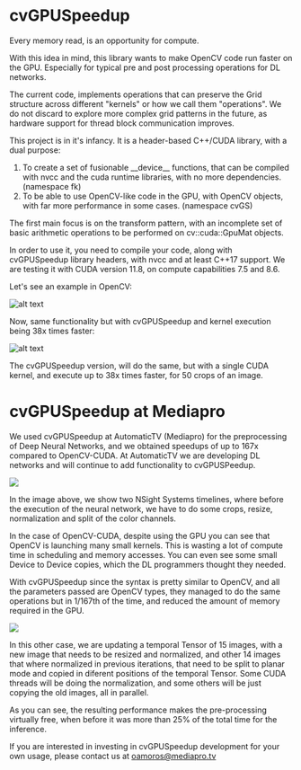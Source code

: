 # cvGPUSpeedup

Every memory read, is an opportunity for compute.

With this idea in mind, this library wants to make OpenCV code run faster on the GPU. Especially for typical pre and post processing operations for DL networks.

The current code, implements operations that can preserve the Grid structure across different "kernels" or how we call them "operations". We do not discard to explore more complex grid patterns in the future, as hardware support for thread block communication improves.

This project is in it's infancy. It is a header-based C++/CUDA library, with a dual purpose:
1. To create a set of fusionable \_\_device\_\_ functions, that can be compiled with nvcc and the cuda runtime libraries, with no more dependencies. (namespace fk) 
2. To be able to use OpenCV-like code in the GPU, with OpenCV objects, with far more performance in some cases. (namespace cvGS)

The first main focus is on the transform pattern, with an incomplete set of basic arithmetic operations to be performed on cv::cuda::GpuMat objects.

In order to use it, you need to compile your code, along with cvGPUSpeedup library headers, with nvcc and at least C++17 support. We are testing it with CUDA version 11.8, on compute capabilities 7.5 and 8.6.

Let's see an example in OpenCV:

![alt text](https://github.com/morousg/cvGPUSpeedup/blob/98a268319b97955bf6d1fe0f3a611e0ea82f9d7d/OpenCVversion.png)

Now, same functionality but with cvGPUSpeedup and kernel execution being 38x times faster:

![alt text](https://github.com/morousg/cvGPUSpeedup/blob/2e9bfb1410c7dd8fb1bc4de279466637881b8843/cvGPUSpeedupVersion.png)

The cvGPUSpeedup version, will do the same, but with a single CUDA kernel, and execute up to 38x times faster, for 50 crops of an image.

# cvGPUSpeedup at Mediapro

We used cvGPUSpeedup at AutomaticTV (Mediapro) for the preprocessing of Deep Neural Networks, and we obtained speedups of up to 167x compared to OpenCV-CUDA. At AutomaticTV we are developing DL networks and will continue to add functionality to cvGPUSPeedup.

<img src="https://github.com/morousg/cvGPUSpeedup/blob/main/images/NSightSystemsTimeline1.png" />

In the image above, we show two NSight Systems timelines, where before the execution of the neural network, we have to do some crops, resize, normalization and split of the color channels. 

In the case of OpenCV-CUDA, despite using the GPU you can see that OpenCV is launching many small kernels. This is wasting a lot of compute time in scheduling and memory accesses. You can even see some small Device to Device copies, which the DL programmers thought they needed.

With cvGPUSpeedup since the syntax is pretty similar to OpenCV, and all the parameters passed are OpenCV types, they managed to do the same operations but in 1/167th of the time, and reduced the amount of memory required in the GPU.

<img src="https://github.com/morousg/cvGPUSpeedup/blob/main/images/NsightSystemsTimeline2.png" />

In this other case, we are updating a temporal Tensor of 15 images, with a new image that needs to be resized and normalized, and other 14 images that where normalized in previous iterations, that need to be split to planar mode and copied in diferent positions of the temporal Tensor. Some CUDA threads will be doing the normalization, and some others will be just copying the old images, all in parallel.

As you can see, the resulting performance makes the pre-processing virtually free, when before it was more than 25% of the total time for the inference.

If you are interested in investing in cvGPUSpeedup development for your own usage, please contact us at oamoros@mediapro.tv
